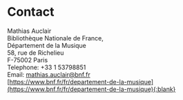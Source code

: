 # Contact

Mathias Auclair\
Bibliothèque Nationale de France,\
Département de la Musique\
58, rue de Richelieu\
F-75002 Paris\
Telephone: +33 1 53798851\
Email: [mathias.auclair@bnf.fr](mailto:mathias.auclair@bnf.fr)\
[https://www.bnf.fr/fr/departement-de-la-musique](https://www.bnf.fr/fr/departement-de-la-musique){:blank}
